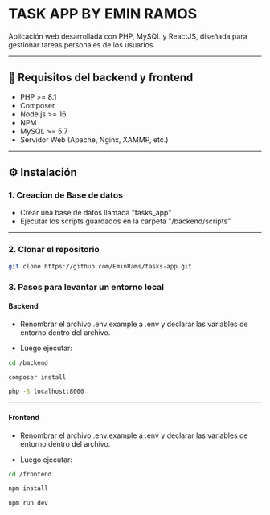 
# TASK APP BY EMIN RAMOS

Aplicación web desarrollada con PHP, MySQL y ReactJS, diseñada para gestionar tareas personales de los usuarios.

---

## 🚀 Requisitos del backend y frontend

- PHP >= 8.1
- Composer
- Node.js >= 16
- NPM
- MySQL >= 5.7
- Servidor Web (Apache, Nginx, XAMMP, etc.)

---

## ⚙️ Instalación

### 1. Creacion de Base de datos
- Crear una base de datos llamada "tasks_app"
- Ejecutar los scripts guardados en la carpeta "/backend/scripts"

---

### 2. Clonar el repositorio

```bash
git clone https://github.com/EminRams/tasks-app.git
```

### 3. Pasos para levantar un entorno local

#### Backend
- Renombrar el archivo .env.example a .env y declarar las variables de entorno dentro del archivo.

- Luego ejecutar:
``` bash
cd /backend

composer install
```
```bash
php -S localhost:8000
```

----

#### Frontend
- Renombrar el archivo .env.example a .env y declarar las variables de entorno dentro del archivo.

- Luego ejecutar:
``` bash
cd /frontend

npm install
```
``` bash
npm run dev
```
